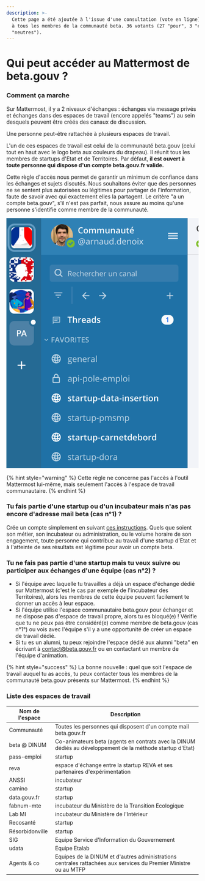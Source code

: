 ```yaml
---
description: >-
  Cette page a été ajoutée à l'issue d'une consultation (vote en ligne) ouverte
  à tous les membres de la communauté beta. 36 votants (27 "pour", 3 "contre", 6
  "neutres").
---
```


# Qui peut accéder au Mattermost de beta.gouv ?

### Comment ça marche&#x20;

Sur Mattermost, il y a 2 niveaux d'échanges : échanges via message privés et échanges dans des espaces de travail (encore appelés "teams") au sein desquels peuvent être créés des canaux de discussion.&#x20;

Une personne peut-être rattachée à plusieurs espaces de travail.

L'un de ces espaces de travail est celui de la communauté beta.gouv (celui tout en haut avec le logo beta aux couleurs du drapeau). Il réunit tous les membres de startups d'Etat et de Territoires. Par défaut, **il est ouvert à toute personne qui dispose d'un compte beta.gouv.fr valide.**

Cette règle d'accès nous permet de garantir un minimum de confiance dans les échanges et sujets discutés. Nous souhaitons éviter que des personnes ne se sentent plus autorisées ou légitimes pour partager de l'information, faute de savoir avec qui exactement elles la partagent. Le critère "a un compte beta.gouv", s'il n'est pas parfait, nous assure au moins qu'une personne s'identifie comme membre de la communauté.

![Illustration de l'affichage des espaces de travail dans le panneau à gauche](<../../../.gitbook/assets/Capture d’écran 2021-07-05 à 11.48.09.png>)

{% hint style="warning" %}
Cette règle ne concerne pas l'accès à l'outil Mattermost lui-même, mais seulement l'accès à l'espace de travail communautaire.
{% endhint %}

### Tu fais partie d'une startup ou d'un incubateur mais n'as pas encore d'adresse mail beta (cas n°1) ?

Crée un compte simplement en suivant [ces instructions](https://doc.incubateur.net/communaute/travailler-a-beta-gouv/bienvenue). Quels que soient son métier, son incubateur ou administration, ou le volume horaire de son engagement, toute personne qui contribue au travail d'une startup d'Etat et à l'atteinte de ses résultats est légitime pour avoir un compte beta.

### Tu ne fais pas partie d'une startup mais tu veux suivre ou participer aux échanges d'une équipe (cas n°2) ?

* Si l'équipe avec laquelle tu travailles a déjà un espace d'échange dédié sur Mattermost (c'est le cas par exemple  de l'incubateur des Territoires), alors les membres de cette équipe peuvent facilement te donner un accès à leur espace. &#x20;
* Si l'équipe utilise l'espace communautaire beta.gouv pour échanger et ne dispose pas d'espace de travail propre, alors tu es bloqué(e) ! Vérifie que tu ne peux pas être considéré(e) comme membre de beta.gouv (cas n°1°) ou vois avec l'équipe s'il y a une opportunité de créer un espace de travail dédié. &#x20;
* Si tu es un alumni, tu peux rejoindre l'espace dédié aux alumni "beta" en écrivant à contact@beta.gouv.fr ou en contactant un membre de l'équipe d'animation.&#x20;

{% hint style="success" %}
La bonne nouvelle : quel que soit l'espace de travail auquel tu as accès, tu peux contacter tous les membres de la communauté beta.gouv présents sur Mattermost.
{% endhint %}

### Liste des espaces de travail

| Nom de l'espace | Description                                                                                                      |
| --------------- | ---------------------------------------------------------------------------------------------------------------- |
| Communauté      | Toutes les personnes qui disposent d'un compte mail beta.gouv.fr                                                 |
| beta @ DINUM    | Co-animateurs beta (agents en contrats avec la DINUM dédiés au développement de la méthode startup d'Etat)       |
| pass-emploi     | startup                                                                                                          |
| reva            | espace d'échange entre la startup REVA et ses partenaires d'expérimentation                                      |
| ANSSI           | incubateur                                                                                                       |
| camino          | startup                                                                                                          |
| data.gouv.fr    | startup                                                                                                          |
| fabnum-mte      | incubateur du Ministère de la Transition Ecologique                                                              |
| Lab MI          | incubateur du Ministère de l'Intérieur                                                                           |
| Recosanté       | startup                                                                                                          |
| Résorbidonville | startup                                                                                                          |
| SIG             | Equipe Service d'Information du Gouvernement                                                                     |
| udata           | Equipe Etalab                                                                                                    |
| Agents & co     | Equipes de la DINUM et d'autres administrations centrales rattachées aux services du Premier Ministre ou au MTFP |

